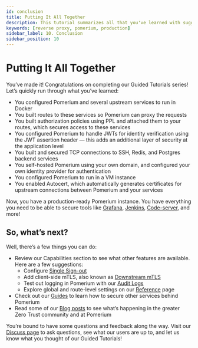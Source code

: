 ```yaml
---
id: conclusion
title: Putting It All Together
description: This tutorial summarizes all that you've learned with suggestions on what to do next.
keywords: [reverse proxy, pomerium, production]
sidebar_label: 10. Conclusion
sidebar_position: 10
---
```


# Putting It All Together

You’ve made it! Congratulations on completing our Guided Tutorials series! Let’s quickly run through what you’ve learned:

- You configured Pomerium and several upstream services to run in Docker
- You built routes to these services so Pomerium can proxy the requests
- You built authorization policies using PPL and attached them to your routes, which secures access to these services
- You configured Pomerium to handle JWTs for identity verification using the JWT assertion header — this adds an additional layer of security at the application level
- You built and secured TCP connections to SSH, Redis, and Postgres backend services
- You self-hosted Pomerium using your own domain, and configured your own identity provider for authentication
- You configured Pomerium to run in a VM instance
- You enabled Autocert, which automatically generates certificates for upstream connections between Pomerium and your services

Now, you have a production-ready Pomerium instance. You have everything you need to be able to secure tools like [Grafana](https://www.pomerium.com/docs/guides/grafana), [Jenkins](https://www.pomerium.com/docs/guides/jenkins), [Code-server](https://www.pomerium.com/docs/guides/code-server), and more!

## So, what’s next?

Well, there’s a few things you can do:

- Review our Capabilities section to see what other features are available. Here are a few suggestions:
  - Configure [Single Sign-out](https://www.pomerium.com/docs/capabilities/single-sign-out)
  - Add client-side mTLS, also known as [Downstream mTLS](https://www.pomerium.com/docs/capabilities/mtls-clients)
  - Test out logging in Pomerium with our [Audit Logs](https://www.pomerium.com/docs/capabilities/audit-logs)
  - Explore global and route-level settings on our [Reference](https://www.pomerium.com/docs/reference) page
- Check out our [Guides](https://www.pomerium.com/docs/guides) to learn how to secure other services behind Pomerium
- Read some of our [Blog posts](https://www.pomerium.com/blog/) to see what’s happening in the greater Zero Trust community and at Pomerium

You’re bound to have some questions and feedback along the way. Visit our [Discuss page](https://discuss.pomerium.com/) to ask questions, see what our users are up to, and let us know what you thought of our Guided Tutorials!
